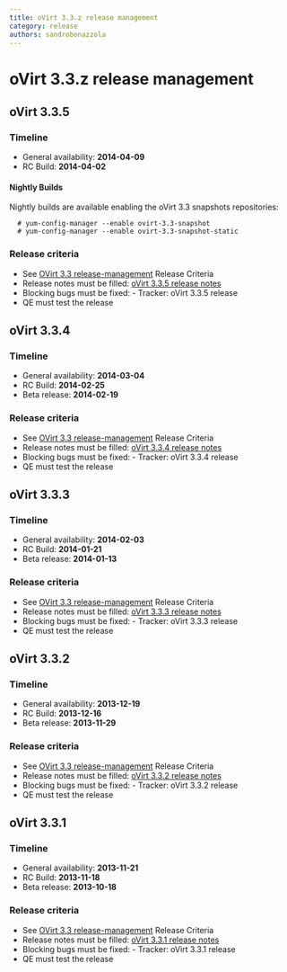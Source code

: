 ```yaml
---
title: oVirt 3.3.z release management
category: release
authors: sandrobonazzola
---
```


# oVirt 3.3.z release management

## oVirt 3.3.5

### Timeline

*   General availability: **2014-04-09**
*   RC Build: **2014-04-02**

#### Nightly Builds

Nightly builds are available enabling the oVirt 3.3 snapshots repositories:

      # yum-config-manager --enable ovirt-3.3-snapshot
      # yum-config-manager --enable ovirt-3.3-snapshot-static

### Release criteria

*   See [OVirt 3.3 release-management](/develop/release-management/releases/3.3/release-management.html) Release Criteria
*   Release notes must be filled: [oVirt 3.3.5 release notes](/develop/release-management/releases/3.3.5/)
*   Blocking bugs must be fixed:  - Tracker: oVirt 3.3.5 release
*   QE must test the release

## oVirt 3.3.4

### Timeline

*   General availability: **2014-03-04**
*   RC Build: **2014-02-25**
*   Beta release: **2014-02-19**

### Release criteria

*   See [OVirt 3.3 release-management](/develop/release-management/releases/3.3/release-management.html) Release Criteria
*   Release notes must be filled: [oVirt 3.3.4 release notes](/develop/release-management/releases/3.3.4/)
*   Blocking bugs must be fixed:  - Tracker: oVirt 3.3.4 release
*   QE must test the release

## oVirt 3.3.3

### Timeline

*   General availability: **2014-02-03**
*   RC Build: **2014-01-21**
*   Beta release: **2014-01-13**

### Release criteria

*   See [OVirt 3.3 release-management](/develop/release-management/releases/3.3/release-management.html) Release Criteria
*   Release notes must be filled: [oVirt 3.3.3 release notes](/develop/release-management/releases/3.3.3/)
*   Blocking bugs must be fixed:  - Tracker: oVirt 3.3.3 release
*   QE must test the release

## oVirt 3.3.2

### Timeline

*   General availability: **2013-12-19**
*   RC Build: **2013-12-16**
*   Beta release: **2013-11-29**

### Release criteria

*   See [OVirt 3.3 release-management](/develop/release-management/releases/3.3/release-management.html) Release Criteria
*   Release notes must be filled: [oVirt 3.3.2 release notes](/develop/release-management/releases/3.3.2/)
*   Blocking bugs must be fixed:  - Tracker: oVirt 3.3.2 release
*   QE must test the release

## oVirt 3.3.1

### Timeline

*   General availability: **2013-11-21**
*   RC Build: **2013-11-18**
*   Beta release: **2013-10-18**

### Release criteria

*   See [OVirt 3.3 release-management](/develop/release-management/releases/3.3/release-management.html) Release Criteria
*   Release notes must be filled: [oVirt 3.3.1 release notes](/develop/release-management/releases/3.3.1/)
*   Blocking bugs must be fixed:  - Tracker: oVirt 3.3.1 release
*   QE must test the release

